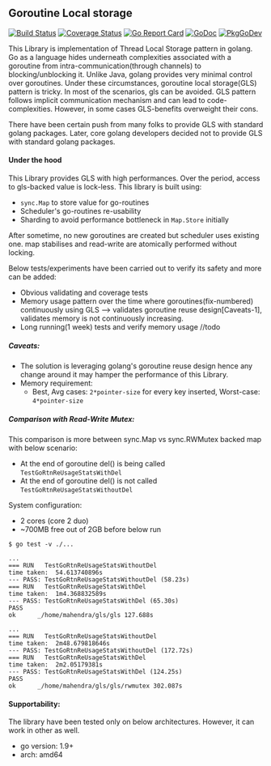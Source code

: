 Goroutine Local storage
----
[![Build Status](https://travis-ci.com/mgkanani/gls.svg?branch=master)](https://travis-ci.com/mgkanani/gls)
[![Coverage Status](https://coveralls.io/repos/github/mgkanani/gls/badge.svg?branch=master)](https://coveralls.io/github/mgkanani/gls?branch=master)
[![Go Report Card](https://goreportcard.com/badge/github.com/mgkanani/gls)](https://goreportcard.com/report/github.com/mgkanani/gls)
[![GoDoc](https://img.shields.io/badge/Godoc-reference-blue.svg)](https://godoc.org/github.com/mgkanani/gls)
[![PkgGoDev](https://pkg.go.dev/badge/github.com/mgkanani/gls)](https://pkg.go.dev/github.com/mgkanani/gls)

This Library is implementation of Thread Local Storage pattern in golang.
Go as a language hides underneath complexities associated with a goroutine from intra-communication(through channels)
 to blocking/unblocking it.
Unlike Java, golang provides very minimal control over goroutines. Under these circumstances, goroutine local storage(GLS) pattern is tricky.
In most of the scenarios, gls can be avoided. GLS pattern follows implicit communication mechanism and can lead to code-complexities.
However, in some cases GLS-benefits overweight their cons.

There have been certain push from many folks to provide GLS with standard golang packages.
Later, core golang developers decided not to provide GLS with standard golang packages.

#### Under the hood

This Library provides GLS with high performances. Over the period, access to gls-backed value is lock-less.
This library is built using: 
* ``sync.Map`` to store value for go-routines
* Scheduler's go-routines re-usability 
* Sharding to avoid performance bottleneck in `Map.Store` initially

After sometime, no new goroutines are created but scheduler uses existing one.
map stabilises and read-write are atomically performed without locking.

Below tests/experiments have been carried out to verify its safety and more can be added:
* Obvious validating and coverage tests
* Memory usage pattern over the time where goroutines(fix-numbered) continuously using GLS —> validates goroutine reuse design[Caveats-1], validates memory is not continuously increasing. 
* Long running(1 week) tests and verify memory usage //todo

##### Caveats:

* The solution is leveraging golang's goroutine reuse design hence any change around it may hamper the performance of this Library.
* Memory requirement: 
    * Best, Avg cases: ``2*pointer-size`` for every key inserted, Worst-case: ``4*pointer-size``


##### Comparison with Read-Write Mutex:
This comparison is more between sync.Map vs sync.RWMutex backed map with below scenario:
 * At the end of goroutine del() is being called ```TestGoRtnReUsageStatsWithDel```
 * At the end of goroutine del() is not called ```TestGoRtnReUsageStatsWithoutDel```

System configuration:
* 2 cores (core 2 duo)
* ~700MB free out of 2GB before below run

```
$ go test -v ./...

...
=== RUN   TestGoRtnReUsageStatsWithoutDel
time taken:  54.613740896s
--- PASS: TestGoRtnReUsageStatsWithoutDel (58.23s)
=== RUN   TestGoRtnReUsageStatsWithDel
time taken:  1m4.368832589s
--- PASS: TestGoRtnReUsageStatsWithDel (65.30s)
PASS
ok  	_/home/mahendra/gls/gls	127.688s

...
=== RUN   TestGoRtnReUsageStatsWithoutDel
time taken:  2m48.679818646s
--- PASS: TestGoRtnReUsageStatsWithoutDel (172.72s)
=== RUN   TestGoRtnReUsageStatsWithDel
time taken:  2m2.05179381s
--- PASS: TestGoRtnReUsageStatsWithDel (124.25s)
PASS
ok  	_/home/mahendra/gls/gls/rwmutex	302.087s
```


#### Supportability:

The library have been tested only on below architectures. However, it can work in other as well.
* go version: 1.9+
* arch: amd64
